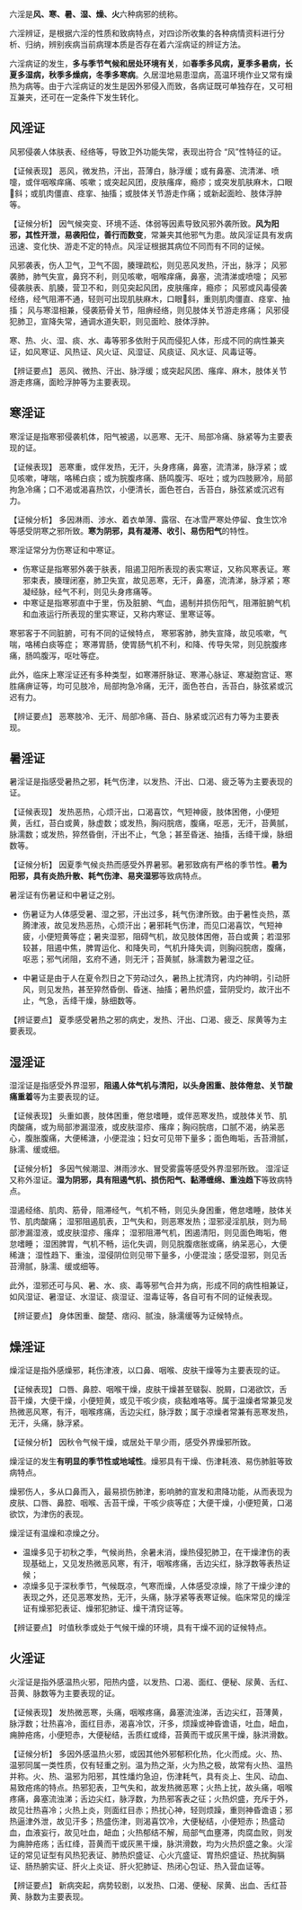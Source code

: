 六淫是**风、寒、暑、湿、燥、火**六种病邪的统称。

六淫辨证，是根据六淫的性质和致病特点，对四诊所收集的各种病情资料进行分析、归纳，辨别疾病当前病理本质是否存在着六淫病证的辨证方法。

六淫病证的发生，**多与季节气候和居处环境有关**，如**春季多风病，夏季多暑病，长夏多湿病，秋季多燥病，冬季多寒病**。久居湿地易患湿病，高温环境作业又常有燥热为病等。由于六淫病证的发生是因外邪侵入而致，各病证既可单独存在，又可相互兼夹，还可在一定条件下发生转化。

## 风淫证

风邪侵袭人体肤表、经络等，导致卫外功能失常，表现出符合 “风”性特征的证。

【证候表现】
恶风，微发热，汗出，苔薄白，脉浮缓；或有鼻塞、流清涕、喷嚏，或伴咽喉痒痛、咳嗽；或突起风团，皮肤瘙痒，瘾疹；或突发肌肤麻木，口眼斜；或肌肉僵直、痉挛、抽搐；或肢体关节游走作痛；或新起面睑、肢体浮肿等。

【证候分析】
因气候突变、环境不适、体弱等因素导致风邪外袭所致。**风为阳邪，其性开泄，易袭阳位，善行而数变**，常兼夹其他邪气为患。故风淫证具有发病迅速、变化快、游走不定的特点。风淫证根据其病位不同而有不同的证候。

风邪袭表，伤人卫气，卫气不固，腠理疏松，则见恶风发热，汗出，脉浮；
风邪袭肺，肺气失宣，鼻窍不利，则见咳嗽，咽喉痒痛，鼻塞，流清涕或喷嚏；
风邪侵袭肤表、肌腠，营卫不和，则见突起风团，皮肤瘙痒，瘾疹；
风邪或风毒侵袭经络，经气阻滞不通，轻则可出现肌肤麻木，口眼斜，重则肌肉僵直、痉挛、抽搐；
风与寒湿相兼，侵袭筋骨关节，阻痹经络，则见肢体关节游走疼痛；
风邪侵犯肺卫，宣降失常，通调水道失职，则见面睑、肢体浮肿。

寒、热、火、湿、痰、水、毒等邪多依附于风而侵犯人体，形成不同的病性兼夹证，如风寒证、风热证、风火证、风湿证、风痰证、风水证、风毒证等。

【辨证要点】
恶风、微热、汗出、脉浮缓；或突起风团、瘙痒、麻木，肢体关节游走疼痛，面睑浮肿等为主要表现。


























## 寒淫证
寒淫证是指寒邪侵袭机体，阳气被遏，以恶寒、无汗、局部冷痛、脉紧等为主要表现的证。

【证候表现】
恶寒重，或伴发热，无汗，头身疼痛，鼻塞，流清涕，脉浮紧；或见咳嗽，哮喘，咯稀白痰；或为脘腹疼痛、肠鸣腹泻、呕吐；或为四肢厥冷，局部拘急冷痛；口不渴或渴喜热饮，小便清长，面色苍白，舌苔白，脉弦紧或沉迟有力。

【证候分析】
多因淋雨、涉水、着衣单薄、露宿、在冰雪严寒处停留、食生饮冷等感受阴寒之邪所致。**寒为阴邪，具有凝滞、收引、易伤阳气**的特性。

寒淫证常分为伤寒证和中寒证。

- 伤寒证是指寒邪外袭于肤表，阻遏卫阳所表现的表实寒证，又称风寒表证。寒邪束表，腠理闭塞，肺卫失宣，故见恶寒，无汗，鼻塞，流清涕，脉浮紧；寒凝经脉，经气不利，则见头身疼痛等。
- 中寒证是指寒邪直中于里，伤及脏腑、气血，遏制并损伤阳气，阻滞脏腑气机和血液运行所表现的里实寒证，又称内寒证、里寒证等。

寒邪客于不同脏腑，可有不同的证候特点，
寒邪客肺，肺失宣降，故见咳嗽，气喘，咯稀白痰等症；
寒滞胃肠，使胃肠气机不利，和降、传导失常，则见脘腹疼痛，肠鸣腹泻，呕吐等症。

此外，临床上寒淫证还有多种类型，如寒滞肝脉证、寒滞心脉证、寒凝胞宫证、寒胜痛痹证等，均可见肢冷，局部拘急冷痛，无汗，面色苍白，舌苔白，脉弦紧或沉迟有力。

【辨证要点】
恶寒肢冷、无汗、局部冷痛、苔白、脉紧或沉迟有力等为主要表现。
## 暑淫证
暑淫证是指感受暑热之邪，耗气伤津，以发热、汗出、口渴、疲乏等为主要表现的证。

【证候表现】
发热恶热，心烦汗出，口渴喜饮，气短神疲，肢体困倦，小便短黄，舌红，苔白或黄，脉虚数；或发热，胸闷脘痞，腹痛，呕恶，无汗，苔黄腻，脉濡数；或发热，猝然昏倒，汗出不止，气急；甚至昏迷、抽搐，舌绛干燥，脉细数等。

【证候分析】
因夏季气候炎热而感受外界暑邪。暑邪致病有严格的季节性。**暑为阳邪，具有炎热升散、耗气伤津、易夹湿邪**等致病特点。

暑淫证有伤暑证和中暑证之别。
- 伤暑证为人体感受暑、湿之邪，汗出过多，耗气伤津所致。由于暑性炎热，蒸腾津液，故见发热恶热，心烦汗出；暑邪耗气伤津，而见口渴喜饮，气短神疲，小便短黄等症；暑夹湿邪，阻碍气机，故见肢体困倦，苔白或黄；若湿邪较甚，阻遏中焦，脾胃运化、和降失司，气机升降失调，则胸闷脘痞，腹痛，呕恶；邪气闭阻，玄府不通，则无汗；苔黄腻，脉濡数为暑湿之征。

- 中暑证是由于人在夏令烈日之下劳动过久，暑热上扰清窍，内灼神明，引动肝风，则见发热，甚至猝然昏倒、昏迷、抽搐；暑热炽盛，营阴受灼，故汗出不止，气急，舌绛干燥，脉细数等。

【辨证要点】
夏季感受暑热之邪的病史，发热、汗出、口渴、疲乏、尿黄等为主要表现。

## 湿淫证

湿淫证是指感受外界湿邪，**阻遏人体气机与清阳，以头身困重、肢体倦怠、关节酸痛重着**等为主要表现的证。

【证候表现】
头重如裹，肢体困重，倦怠嗜睡，或伴恶寒发热，或肢体关节、肌肉酸痛，或为局部渗漏湿液，或皮肤湿疹、瘙痒；胸闷脘痞，口腻不渴，纳呆恶心，腹胀腹痛，大便稀溏，小便混浊；妇女可见带下量多；面色晦垢，舌苔滑腻，脉濡、缓或细。

【证候分析】
多因气候潮湿、淋雨涉水、冒受雾露等感受外界湿邪所致。
湿淫证又称外湿证。**湿为阴邪，具有阻遏气机、损伤阳气、黏滞缠绵、重浊趋下**等致病特点。

湿遏经络、肌肉、筋骨，阻滞经气，气机不畅，则见头身困重，倦怠嗜睡，肢体关节、肌肉酸痛；
湿邪阻遏肌表，卫气失和，则恶寒发热；湿邪浸淫肌肤，则为局部渗漏湿液，或皮肤湿疹、瘙痒；
湿邪阻滞气机，困遏清阳，则见面色晦垢，倦怠嗜睡；
湿困脾胃，气机不畅，运化失调，则见脘腹痞胀或痛，纳呆恶心，大便稀溏；
湿性趋下、重浊，湿侵阴位则见带下量多，小便混浊；感受湿邪，则见舌苔滑腻，脉濡、缓或细等。

此外，湿邪还可与风、暑、水、痰、毒等邪气合并为病，形成不同的病性相兼证，如风湿证、暑湿证、水湿证、痰湿证、湿毒证等，各自可有不同的证候表现。

【辨证要点】
身体困重、酸楚、痞闷、腻浊，脉濡缓等为证候特点。


## 燥淫证
燥淫证是指外感燥邪，耗伤津液，以口鼻、咽喉、皮肤干燥等为主要表现的证。

【证候表现】
口唇、鼻腔、咽喉干燥，皮肤干燥甚至皲裂、脱屑，口渴欲饮，舌苔干燥，大便干燥，小便短黄，或见干咳少痰，痰黏难咯等。属于温燥者常兼见发热微恶风寒，有汗，咽喉疼痛，舌边尖红，脉浮数；属于凉燥者常兼有恶寒发热，无汗，头痛，脉浮紧。

【证候分析】
因秋令气候干燥，或居处干旱少雨，感受外界燥邪所致。

燥淫证的发生**有明显的季节性或地域性**。燥邪具有干燥、伤津耗液、易伤肺脏等致病特点。

燥邪伤人，多从口鼻而入，最易损伤肺津，影响肺的宣发和肃降功能，从而表现为皮肤、口唇、鼻腔、咽喉、舌苔干燥，干咳少痰等症；大便干燥，小便短黄，口渴欲饮，为津伤的表现。

燥淫证有温燥和凉燥之分。
- 温燥多见于初秋之季，气候尚热，余暑未消，燥热侵犯肺卫，在干燥津伤的表现基础上，又见发热微恶风寒，有汗，咽喉疼痛，舌边尖红，脉浮数等表热证候；
- 凉燥多见于深秋季节，气候既凉，气寒而燥，人体感受凉燥，除了干燥少津的表现之外，还见恶寒发热，无汗，头痛，脉浮紧等表寒证候。临床常见的燥淫证有燥邪犯表证、燥邪犯肺证、燥干清窍证等。

【辨证要点】
时值秋季或处于气候干燥的环境，具有干燥不润的证候特点。





































## 火淫证
火淫证是指外感温热火邪，阳热内盛，以发热、口渴、面红、便秘、尿黄、舌红、苔黄、脉数等为主要表现的证。

【证候表现】
发热微恶寒，头痛，咽喉疼痛，鼻塞流浊涕，舌边尖红，苔薄黄，脉浮数；壮热喜冷，面红目赤，渴喜冷饮，汗多，烦躁或神昏谵语，吐血，衄血，痈肿疮疡，小便短赤，大便秘结，舌质红或绛，苔黄而干或灰黑干燥，脉洪滑数。

【证候分析】
多因外感温热火邪，或因其他外邪郁积化热，化火而成。火、热、温邪同属一类性质，仅有轻重之别。温为热之渐，火为热之极，故常有火热、温热并称。火、热、温邪为阳邪，其性燔灼急迫，伤津耗气，具有炎上、生风、动血、易致疮疡的特点。热邪犯表，卫气失和，故发热微恶寒；火热上扰，故头痛，咽喉疼痛，鼻塞流浊涕；舌边尖红，脉浮数，为热邪客表之征；火热炽盛，充斥于外，故见壮热喜冷；火热上炎，则面红目赤；热扰心神，轻则烦躁，重则神昏谵语；邪热逼津外泄，故见汗多；热盛伤津，则渴喜饮冷，大便秘结，小便短赤；热盛动血，血液妄行，故见吐血，衄血；火热郁结不解，局部气血壅滞，肉腐血败，则发为痈肿疮疡；舌红绛，苔黄而干或灰黑干燥，脉洪滑数，均为火热炽盛之象。火淫证的常见证型有风热犯表证、肺热炽盛证、心火亢盛证、胃热炽盛证、热扰胸膈证、肠热腑实证、肝火上炎证、肝火犯肺证、热闭心包证、热入营血证等。

【辨证要点】
新病突起，病势较剧，以发热、口渴、便秘、尿黄、出血、舌红苔黄、脉数为主要表现。